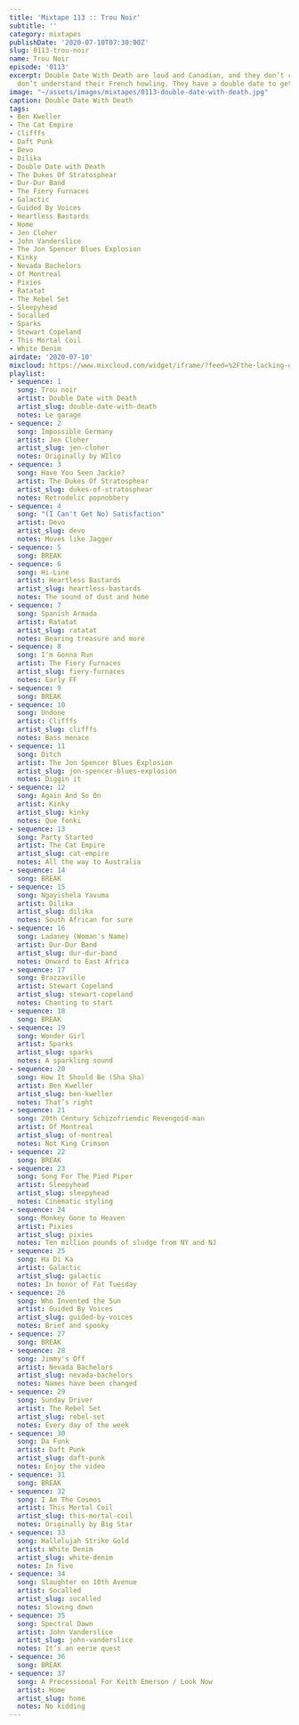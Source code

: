 ```yaml
---
title: 'Mixtape 113 :: Trou Noir'
subtitle: ''
category: mixtapes
publishDate: '2020-07-10T07:30:00Z'
slug: 0113-trou-noir
name: Trou Noir
episode: '0113'
excerpt: Double Date With Death are loud and Canadian, and they don’t care if you
  don’t understand their French howling. They have a double date to get to.
image: "~/assets/images/mixtapes/0113-double-date-with-death.jpg"
caption: Double Date With Death
tags:
- Ben Kweller
- The Cat Empire
- Clifffs
- Daft Punk
- Devo
- Dilika
- Double Date with Death
- The Dukes Of Stratosphear
- Dur-Dur Band
- The Fiery Furnaces
- Galactic
- Guided By Voices
- Heartless Bastards
- Home
- Jen Cloher
- John Vanderslice
- The Jon Spencer Blues Explosion
- Kinky
- Nevada Bachelors
- Of Montreal
- Pixies
- Ratatat
- The Rebel Set
- Sleepyhead
- Socalled
- Sparks
- Stewart Copeland
- This Mortal Coil
- White Denim
airdate: '2020-07-10'
mixcloud: https://www.mixcloud.com/widget/iframe/?feed=%2Fthe-lacking-org%2Fpgrdac-113-trou-noir%2F&hide_artwork=1&hide_cover=1
playlist:
- sequence: 1
  song: Trou noir
  artist: Double Date with Death
  artist_slug: double-date-with-death
  notes: Le garage
- sequence: 2
  song: Impossible Germany
  artist: Jen Cloher
  artist_slug: jen-cloher
  notes: Originally by WIlco
- sequence: 3
  song: Have You Seen Jackie?
  artist: The Dukes Of Stratosphear
  artist_slug: dukes-of-stratosphear
  notes: Retrodelic popnobbery
- sequence: 4
  song: "(I Can't Get No) Satisfaction"
  artist: Devo
  artist_slug: devo
  notes: Moves like Jagger
- sequence: 5
  song: BREAK
- sequence: 6
  song: Hi-Line
  artist: Heartless Bastards
  artist_slug: heartless-bastards
  notes: The sound of dust and home
- sequence: 7
  song: Spanish Armada
  artist: Ratatat
  artist_slug: ratatat
  notes: Bearing treasure and more
- sequence: 8
  song: I'm Gonna Run
  artist: The Fiery Furnaces
  artist_slug: fiery-furnaces
  notes: Early FF
- sequence: 9
  song: BREAK
- sequence: 10
  song: Undone
  artist: Clifffs
  artist_slug: clifffs
  notes: Bass menace
- sequence: 11
  song: Ditch
  artist: The Jon Spencer Blues Explosion
  artist_slug: jon-spencer-blues-explosion
  notes: Diggin it
- sequence: 12
  song: Again And So On
  artist: Kinky
  artist_slug: kinky
  notes: Que fonki
- sequence: 13
  song: Party Started
  artist: The Cat Empire
  artist_slug: cat-empire
  notes: All the way to Australia
- sequence: 14
  song: BREAK
- sequence: 15
  song: Ngayishela Yavuma
  artist: Dilika
  artist_slug: dilika
  notes: South African for sure
- sequence: 16
  song: Ladaney (Woman's Name)
  artist: Dur-Dur Band
  artist_slug: dur-dur-band
  notes: Onward to East Africa
- sequence: 17
  song: Brazzaville
  artist: Stewart Copeland
  artist_slug: stewart-copeland
  notes: Chanting to start
- sequence: 18
  song: BREAK
- sequence: 19
  song: Wonder Girl
  artist: Sparks
  artist_slug: sparks
  notes: A sparkling sound
- sequence: 20
  song: How It Should Be (Sha Sha)
  artist: Ben Kweller
  artist_slug: ben-kweller
  notes: That’s right
- sequence: 21
  song: 20th Century Schizofriendic Revengoid-man
  artist: Of Montreal
  artist_slug: of-montreal
  notes: Not King Crimson
- sequence: 22
  song: BREAK
- sequence: 23
  song: Song For The Pied Piper
  artist: Sleepyhead
  artist_slug: sleepyhead
  notes: Cinematic styling
- sequence: 24
  song: Monkey Gone to Heaven
  artist: Pixies
  artist_slug: pixies
  notes: Ten million pounds of sludge from NY and NJ
- sequence: 25
  song: Ha Di Ka
  artist: Galactic
  artist_slug: galactic
  notes: In honor of Fat Tuesday
- sequence: 26
  song: Who Invented the Sun
  artist: Guided By Voices
  artist_slug: guided-by-voices
  notes: Brief and spooky
- sequence: 27
  song: BREAK
- sequence: 28
  song: Jimmy's Off
  artist: Nevada Bachelors
  artist_slug: nevada-bachelors
  notes: Names have been changed
- sequence: 29
  song: Sunday Driver
  artist: The Rebel Set
  artist_slug: rebel-set
  notes: Every day of the week
- sequence: 30
  song: Da Funk
  artist: Daft Punk
  artist_slug: daft-punk
  notes: Enjoy the video
- sequence: 31
  song: BREAK
- sequence: 32
  song: I Am The Cosmos
  artist: This Mortal Coil
  artist_slug: this-mortal-coil
  notes: Originally by Big Star
- sequence: 33
  song: Hallelujah Strike Gold
  artist: White Denim
  artist_slug: white-denim
  notes: In five
- sequence: 34
  song: Slaughter on 10th Avenue
  artist: Socalled
  artist_slug: socalled
  notes: Slowing down
- sequence: 35
  song: Spectral Dawn
  artist: John Vanderslice
  artist_slug: john-vanderslice
  notes: It’s an eerie quest
- sequence: 36
  song: BREAK
- sequence: 37
  song: A Processional For Keith Emerson / Look Now
  artist: Home
  artist_slug: home
  notes: No kidding
---
```


